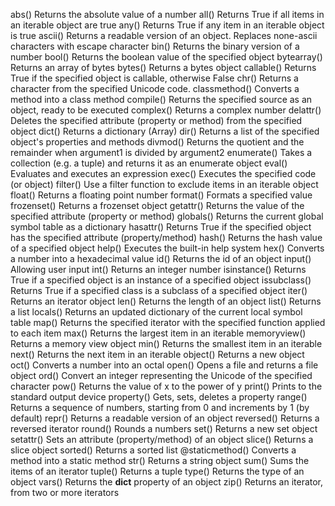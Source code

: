 abs()	Returns the absolute value of a number
all()	Returns True if all items in an iterable object are true
any()	Returns True if any item in an iterable object is true
ascii()	Returns a readable version of an object. Replaces none-ascii characters with escape character
bin()	Returns the binary version of a number
bool()	Returns the boolean value of the specified object
bytearray()	Returns an array of bytes
bytes()	Returns a bytes object
callable()	Returns True if the specified object is callable, otherwise False
chr()	Returns a character from the specified Unicode code.
classmethod()	Converts a method into a class method
compile()	Returns the specified source as an object, ready to be executed
complex()	Returns a complex number
delattr()	Deletes the specified attribute (property or method) from the specified object
dict()	Returns a dictionary (Array)
dir()	Returns a list of the specified object's properties and methods
divmod()	Returns the quotient and the remainder when argument1 is divided by argument2
enumerate()	Takes a collection (e.g. a tuple) and returns it as an enumerate object
eval()	Evaluates and executes an expression
exec()	Executes the specified code (or object)
filter()	Use a filter function to exclude items in an iterable object
float()	Returns a floating point number
format()	Formats a specified value
frozenset()	Returns a frozenset object
getattr()	Returns the value of the specified attribute (property or method)
globals()	Returns the current global symbol table as a dictionary
hasattr()	Returns True if the specified object has the specified attribute (property/method)
hash()	Returns the hash value of a specified object
help()	Executes the built-in help system
hex()	Converts a number into a hexadecimal value
id()	Returns the id of an object
input()	Allowing user input
int()	Returns an integer number
isinstance()	Returns True if a specified object is an instance of a specified object
issubclass()	Returns True if a specified class is a subclass of a specified object
iter()	Returns an iterator object
len()	Returns the length of an object
list()	Returns a list
locals()	Returns an updated dictionary of the current local symbol table
map()	Returns the specified iterator with the specified function applied to each item
max()	Returns the largest item in an iterable
memoryview()	Returns a memory view object
min()	Returns the smallest item in an iterable
next()	Returns the next item in an iterable
object()	Returns a new object
oct()	Converts a number into an octal
open()	Opens a file and returns a file object
ord()	Convert an integer representing the Unicode of the specified character
pow()	Returns the value of x to the power of y
print()	Prints to the standard output device
property()	Gets, sets, deletes a property
range()	Returns a sequence of numbers, starting from 0 and increments by 1 (by default)
repr()	Returns a readable version of an object
reversed()	Returns a reversed iterator
round()	Rounds a numbers
set()	Returns a new set object
setattr()	Sets an attribute (property/method) of an object
slice()	Returns a slice object
sorted()	Returns a sorted list
@staticmethod()	Converts a method into a static method
str()	Returns a string object
sum()	Sums the items of an iterator
tuple()	Returns a tuple
type()	Returns the type of an object
vars()	Returns the __dict__ property of an object
zip()	Returns an iterator, from two or more iterators
